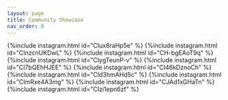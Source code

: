```yaml
---
layout: page
title: Community Showcase
nav_order: 0
---
```

<script async src="//www.instagram.com/embed.js"></script>
{%include instagram.html id="CIux8raHp5e" %}
{%include instagram.html id="CInzcnUKDwL" %}
{%include instagram.html id="CH-bgEAoT9q" %}
{%include instagram.html id="CIygTeunP-v" %}
{%include instagram.html id="CI7bQEhHJEE" %}
{%include instagram.html id="CI46kDznoCh" %}
{%include instagram.html id="CId3hmAHd5c" %}
{%include instagram.html id="CImRxe4A3mg" %}
{%include instagram.html id="CJAd1xGHaTn" %}
{%include instagram.html id="CIzi1epn6zf" %}